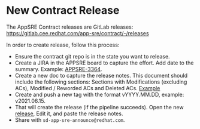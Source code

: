 # New Contract Release

The AppSRE Contract releases are GitLab releases:
https://gitlab.cee.redhat.com/app-sre/contract/-/releases

In order to create release, follow this process:

* Ensure the contract git repo is in the state you want to release.
* Create a JIRA in the APPSRE board to capture the effort. Add date to the summary. Example: [APPSRE-3364](https://issues.redhat.com/browse/APPSRE-3364).
* Create a new doc to capture the release notes. This document should include the following sections: Sections with Modifications (excluding ACs), Modified / Reworded ACs and Deleted ACs. [Example](https://docs.google.com/document/d/1MaIprCmmMi3zXDwNj94fcTgHPjQeqORYdJcQIGDxGFM/edit#heading=h.msah3ockt1kk)
* Create and push a new tag with the format vYYYY.MM.DD, example: v2021.06.15.
* That will create the release (if the pipeline succeeds). Open the new [release](https://gitlab.cee.redhat.com/app-sre/contract/-/releases), Edit it, and paste the release notes.
* Share with `sd-app-sre-announce@redhat.com`.
